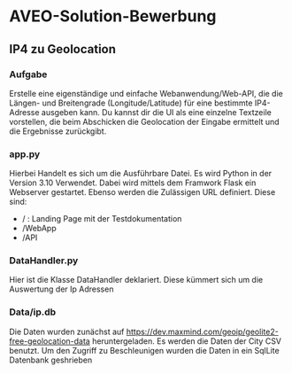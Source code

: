 # AVEO-Solution-Bewerbung
## IP4 zu Geolocation

### Aufgabe
Erstelle eine eigenständige und einfache Webanwendung/Web-API, die die Längen- und
Breitengrade (Longitude/Latitude) für eine bestimmte IP4-Adresse ausgeben kann. Du kannst dir die
UI als eine einzelne Textzeile vorstellen, die beim Abschicken die Geolocation der Eingabe ermittelt
und die Ergebnisse zurückgibt.

### app.py
Hierbei Handelt es sich um die Ausführbare Datei. Es wird Python in der Version 3.10 Verwendet. Dabei wird mittels dem Framwork Flask ein Webserver gestartet.
Ebenso werden die Zulässigen URL definiert. Diese sind:
<ul> 
<li>/ : Landing Page mit der Testdokumentation 
<li>/WebApp 
<li>/API 
</ul>


### DataHandler.py
Hier ist die Klasse DataHandler deklariert. Diese kümmert sich um die Auswertung der Ip Adressen

### Data/ip.db
Die Daten wurden zunächst auf https://dev.maxmind.com/geoip/geolite2-free-geolocation-data heruntergeladen. Es werden die Daten der City CSV benutzt.
Um den Zugriff zu Beschleunigen wurden die Daten in ein SqlLite Datenbank geshrieben